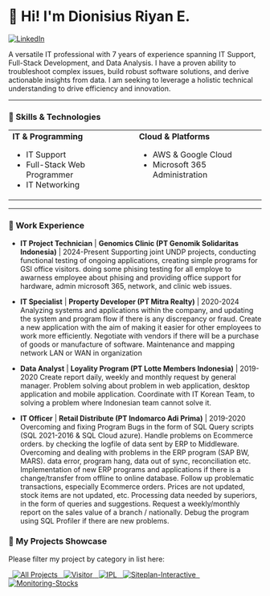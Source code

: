 # 👋 Hi! I'm Dionisius Riyan E.

<a href="https://www.linkedin.com/in/dionisiusryane"><img src="https://img.shields.io/badge/LinkedIn-0077B5?style=for-the-badge&logo=linkedin&logoColor=white" alt="LinkedIn"/></a>

A versatile IT professional with 7 years of experience spanning IT Support, Full-Stack Development, and Data Analysis. I have a proven ability to troubleshoot complex issues, build robust software solutions, and derive actionable insights from data. I am seeking to leverage a holistic technical understanding to drive efficiency and innovation.

---

### 🔧 Skills & Technologies

<table>
  <tr>
    <td valign="top" width="50%">
      <strong>IT & Programming</strong>
      <ul>
        <li>IT Support</li>
        <li>Full-Stack Web Programmer</li>
        <li>IT Networking</li>
      </ul>
    </td>
    <td valign="top" width="50%">
      <strong>Cloud & Platforms</strong>
      <ul>
        <li>AWS & Google Cloud</li>
        <li>Microsoft 365 Administration</li>
      </ul>
    </td>
  </tr>
</table>

---

### 💼 Work Experience

- **IT Project Technician** | **Genomics Clinic (PT Genomik Solidaritas Indonesia)** | 2024-Present
Supporting joint UNDP projects, conducting functional testing of ongoing applications, creating simple programs for GSI office visitors. doing some phising testing for all employe to awarness employee about phising and providing office support for hardware, admin microsoft 365, network, and clinic web issues.

- **IT Specialist** | **Property Developer (PT Mitra Realty)** | 2020-2024
Analyzing systems and applications within the company, and updating the system and program flow if there is any discrepancy or fraud. Create a new application with the aim of making it easier for other employees to work more efficiently. Negotiate with vendors if there will be a purchase of goods or manufacture of software. Maintenance and mapping network LAN or WAN in organization

- **Data Analyst** | **Loyality Program (PT Lotte Members Indonesia)** | 2019-2020
Create report daily, weekly and monthly request by general manager. Problem solving about problem in web application, desktop application and mobile application. Coordinate with IT Korean Team, to solving a problem where Indonesian team cannot solve it.
 
- **IT Officer** | **Retail Distribute (PT Indomarco Adi Prima)** | 2019-2020
Overcoming and fixing Program Bugs in the form of SQL Query scripts (SQL 2021-2016 & SQL Cloud azure). Handle problems on Ecommerce orders. by checking the logfile of data sent by ERP to Middleware. Overcoming and dealing with problems in the ERP program (SAP BW, MARS). data error, program hang, data out of sync, reconciliation etc. Implementation of new ERP programs and applications if there is a change/transfer from offline to online database. Follow up problematic transactions, especially Ecommerce orders. Prices are not updated, stock items are not updated, etc. Processing data needed by superiors, in the form of queries and suggestions. Request a weekly/monthly report on the sales value of a branch / nationally. Debug the program using SQL Profiler if there are new problems.

### 🚀 My Projects Showcase

Please filter my project by category in list here:

<a href="https://github.com/dionisiusryan?tab=repositories">
  <img src="https://img.shields.io/badge/-All%20Projects-grey?style=for-the-badge" alt="All Projects"/>
</a>
<a href="https://github.com/dionisiusryan?tab=repositories&q=topic:visitor">
  <img src="https://img.shields.io/badge/-Visitor-blue?style=for-the-badge" alt="Visitor"/>
</a>
<a href="https://github.com/dionisiusryan?tab=repositories&q=topic:ipl">
  <img src="https://img.shields.io/badge/-IPL-green?style=for-the-badge" alt="IPL"/>
</a>
<a href="https://github.com/dionisiusryan?tab=repositories&q=topic:siteplan-interactive">
  <img src="https://img.shields.io/badge/-Siteplan%20Interactive-yellow?style=for-the-badge" alt="Siteplan-Interactive"/>
</a>
<a href="https://github.com/dionisiusryan?tab=repositories&q=topic:monitoring-stocks">
  <img src="https://img.shields.io/badge/-Monitoring%20Stocks-purple?style=for-the-badge" alt="Monitoring-Stocks"/>
</a>
